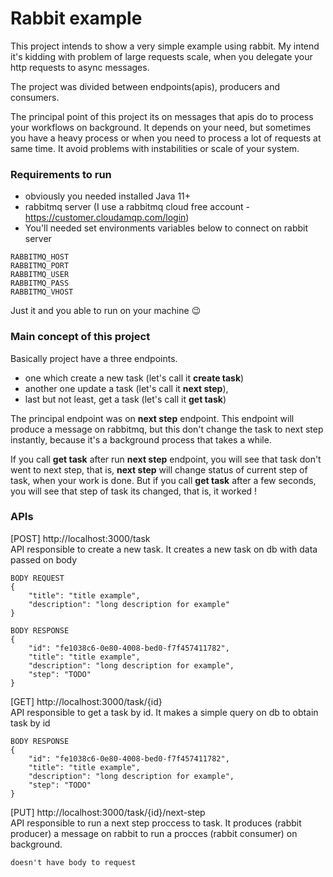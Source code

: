 # Rabbit example

This project intends to show a very simple example using rabbit. My intend it's kidding with problem of large requests scale, when you delegate your http requests to async messages. 

The project was divided between endpoints(apis), producers and consumers.

The principal point of this project its on messages that apis do to process your workflows on background. It depends on your need, but sometimes you have a heavy process or when you need to process a lot of requests at same time. It avoid problems with instabilities or scale of your system.

### Requirements to run
- obviously you needed installed Java 11+
- rabbitmq server (I use a rabbitmq cloud free account - https://customer.cloudamqp.com/login)
- You'll needed set environments variables below to connect on rabbit server
```
RABBITMQ_HOST
RABBITMQ_PORT
RABBITMQ_USER
RABBITMQ_PASS
RABBITMQ_VHOST
```
Just it and you able to run on your machine 😉

### Main concept of this project
Basically project have a three endpoints. 
- one which create a new task (let's call it **create task**)
- another one update a task (let's call it **next step**), 
- last but not least, get a task (let's call it **get task**) 

The principal endpoint was on **next step** endpoint. This endpoint will produce a message on rabbitmq, but this don't change the task to next step instantly, because it's a background process that takes a while.

If you call **get task** after run **next step** endpoint, you will see that task don't went to next step, that is, **next step** will change status of current step of task, when your work is done. But if you call **get task** after a few seconds, you will see that step of task its changed, that is, it worked !

### APIs
[POST] http://localhost:3000/task \
API responsible to create a new task. It creates a new task on db with data passed on body
```
BODY REQUEST
{
    "title": "title example",
    "description": "long description for example"
}
```
```
BODY RESPONSE
{
    "id": "fe1038c6-0e80-4008-bed0-f7f457411782",
    "title": "title example",
    "description": "long description for example",
    "step": "TODO"
} 
```

[GET] http://localhost:3000/task/{id} \
API responsible to get a task by id. It makes a simple query on db to obtain task by id
```
BODY RESPONSE
{
    "id": "fe1038c6-0e80-4008-bed0-f7f457411782",
    "title": "title example",
    "description": "long description for example",
    "step": "TODO"
} 
```

[PUT] http://localhost:3000/task/{id}/next-step \
API responsible to run a next step proccess to task. It produces (rabbit producer) a message on rabbit to run a procces (rabbit consumer) on background.
```
doesn't have body to request 
```